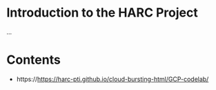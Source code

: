 
# Introduction to the HARC Project

...

# Contents
-  https://https://harc-pti.github.io/cloud-bursting-html/GCP-codelab/
